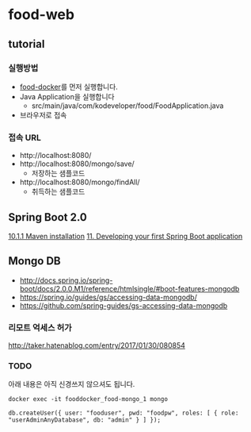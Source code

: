 # food-web
## tutorial
### 실행방법
- [food-docker](/kodevops/food-docker/)를 먼저 실행합니다.
- Java Application을 실행합니다
  - src/main/java/com/kodeveloper/food/FoodApplication.java
- 브라우저로 접속 

### 접속 URL
- http://localhost:8080/ 
- http://localhost:8080/mongo/save/
  - 저장하는 샘플코드    
- http://localhost:8080/mongo/findAll/
  - 취득하는 샘플코드

## Spring Boot 2.0
[10.1.1 Maven installation](http://docs.spring.io/spring-boot/docs/2.0.0.M1/reference/htmlsingle/#getting-started-maven-installation)
[11. Developing your first Spring Boot application](http://docs.spring.io/spring-boot/docs/2.0.0.M1/reference/htmlsingle/#getting-started-first-application)

## Mongo DB
- http://docs.spring.io/spring-boot/docs/2.0.0.M1/reference/htmlsingle/#boot-features-mongodb
- https://spring.io/guides/gs/accessing-data-mongodb/
- https://github.com/spring-guides/gs-accessing-data-mongodb

### 리모트 억세스 허가
http://taker.hatenablog.com/entry/2017/01/30/080854

### TODO
아래 내용은 아직 신경쓰지 않으셔도 됩니다.
```
docker exec -it fooddocker_food-mongo_1 mongo
```

```
db.createUser({ user: "fooduser", pwd: "foodpw", roles: [ { role: "userAdminAnyDatabase", db: "admin" } ] });
```